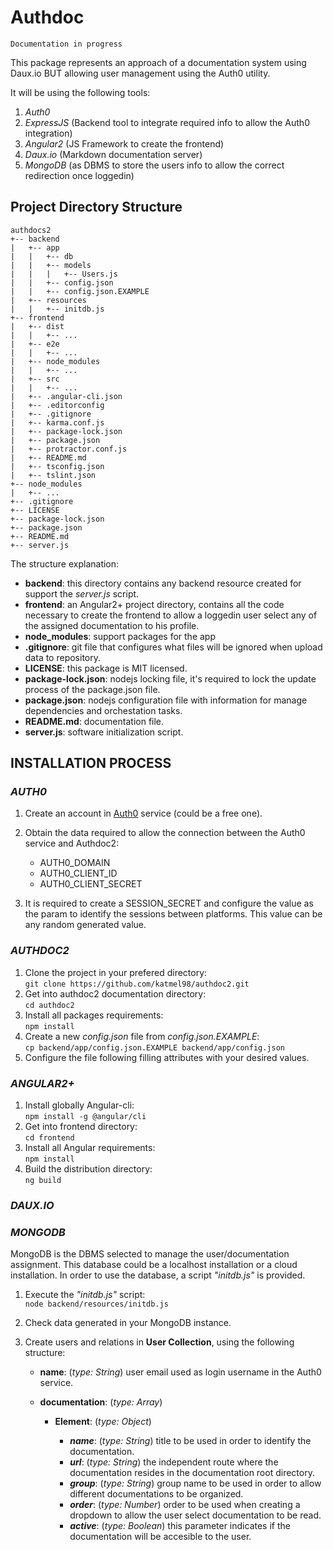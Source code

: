 # **Authdoc** 

    Documentation in progress

This package represents an approach of a documentation system using Daux.io BUT allowing user management using the Auth0 utility.

It will be using the following tools:

1. *Auth0*
1. *ExpressJS* (Backend tool to integrate required info to allow the Auth0 integration)
1. *Angular2* (JS Framework to create the frontend)
1. *Daux.io* (Markdown documentation server)
1. *MongoDB* (as DBMS to store the users info to allow the correct redirection once loggedin)  

## **Project Directory Structure**

    authdocs2  
    +-- backend  
    |   +-- app
    |   |   +-- db
    |   |   +-- models
    |   |   |   +-- Users.js
    |   |   +-- config.json
    |   |   +-- config.json.EXAMPLE
    |   +-- resources
    |   |   +-- initdb.js
    +-- frontend  
    |   +-- dist
    |   |   +-- ...
    |   +-- e2e
    |   |   +-- ...
    |   +-- node_modules
    |   |   +-- ...
    |   +-- src
    |   |   +-- ...
    |   +-- .angular-cli.json
    |   +-- .editorconfig
    |   +-- .gitignore
    |   +-- karma.conf.js
    |   +-- package-lock.json
    |   +-- package.json
    |   +-- protractor.conf.js
    |   +-- README.md
    |   +-- tsconfig.json
    |   +-- tslint.json
    +-- node_modules
    |   +-- ...
    +-- .gitignore  
    +-- LICENSE  
    +-- package-lock.json  
    +-- package.json  
    +-- README.md  
    +-- server.js  

The structure explanation:

* __backend__: this directory contains any backend resource created for support the _server.js_ script. 
* __frontend__: an Angular2+ project directory, contains all the code necessary to create the frontend to allow a loggedin user select any of the assigned documentation to his profile.
* __node_modules__: support packages for the app
* __.gitignore__: git file that configures what files will be ignored when upload data to repository.
* __LICENSE__: this package is MIT licensed.
* __package-lock.json__: nodejs locking file, it's required to lock the update process of the package.json file.
* __package.json__: nodejs configuration file with information for manage dependencies and orchestation tasks.
* __README.md__: documentation file.
* __server.js__: software initialization script.  

## **INSTALLATION PROCESS**

### **_AUTH0_**

1. Create an account in [Auth0](https://auth0.com) service (could be a free one).
1. Obtain the data required to allow the connection between the Auth0 service and Authdoc2:  

    * AUTH0_DOMAIN
    * AUTH0_CLIENT_ID
    * AUTH0_CLIENT_SECRET

1. It is required to create a SESSION_SECRET and configure the value as the param to identify the sessions between platforms. This value can be any random generated value.

### **_AUTHDOC2_**  

1. Clone the project in your prefered directory:  
`git clone https://github.com/katmel98/authdoc2.git`  
1. Get into authdoc2 documentation directory:  
`cd authdoc2` 
1. Install all packages requirements:  
`npm install`
1. Create a new _config.json_ file from _config.json.EXAMPLE_:  
`cp backend/app/config.json.EXAMPLE backend/app/config.json`
1. Configure the file following filling attributes with your desired values.

### **_ANGULAR2+_**  

1. Install globally Angular-cli:  
`npm install -g @angular/cli` 
1. Get into frontend directory:  
`cd frontend`
1. Install all Angular requirements:  
`npm install`
1. Build the distribution directory:  
`ng build`

### **_DAUX.IO_**

### **_MONGODB_**

MongoDB is the DBMS selected to manage the user/documentation assignment. This database could be a localhost installation or a cloud installation. In order to use the database, a script _"initdb.js"_ is provided.

1. Execute the _"initdb.js"_ script:  
`node backend/resources/initdb.js`  

1. Check data generated in your MongoDB instance.  

1. Create users and relations in __User Collection__, using the following structure:  
    * __name__: (_type: String_) user email used as login username in the Auth0 service.
    * __documentation__: (_type: Array_)  

        * __Element__: (_type: Object_)  

            * _**name**_: (_type: String_) title to be used in order to identify the documentation.  
            * _**url**_: (_type: String_) the independent route where the documentation resides in the documentation root directory.  
            * _**group**_: (_type: String_) group name to be used in order to allow different documentations to be organized.  
            * _**order**_: (_type: Number_) order to be used when creating a dropdown to allow the user select documentation to be read.  
            * _**active**_: (_type: Boolean_) this parameter indicates if the documentation will be accesible to the user.  
